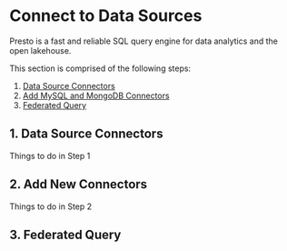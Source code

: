# Connect to Data Sources

Presto is a fast and reliable SQL query engine for data analytics and the open lakehouse. 

This section is comprised of the following steps:

1. [Data Source Connectors](#1-data-source-connectors)
1. [Add MySQL and MongoDB Connectors](#2-add-new-connectors)
1. [Federated Query](#3-federated-query)

## 1. Data Source Connectors

Things to do in Step 1

## 2. Add New Connectors

Things to do in Step 2

## 3. Federated Query
